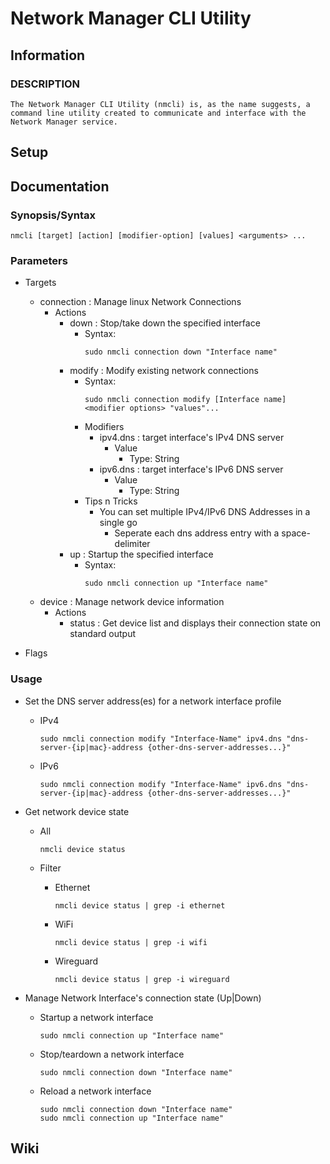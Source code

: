 # Network Manager CLI Utility

## Information
### DESCRIPTION
```
The Network Manager CLI Utility (nmcli) is, as the name suggests, a command line utility created to communicate and interface with the Network Manager service.
```

## Setup

## Documentation
### Synopsis/Syntax
```console
nmcli [target] [action] [modifier-option] [values] <arguments> ...
```

### Parameters

- Targets
    - connection : Manage linux Network Connections
        - Actions
            + down : Stop/take down the specified interface
                - Syntax:
                    ```console
                    sudo nmcli connection down "Interface name"
                    ```
            + modify : Modify existing network connections
                - Syntax:
                    ```console
                    sudo nmcli connection modify [Interface name] <modifier options> "values"...
                    ```
                - Modifiers
                    - ipv4.dns : target interface's IPv4 DNS server
                        - Value
                            + Type: String
                    - ipv6.dns : target interface's IPv6 DNS server
                        - Value
                            + Type: String
                - Tips n Tricks
                    - You can set multiple IPv4/IPv6 DNS Addresses in a single go
                        + Seperate each dns address entry with a space-delimiter
            + up : Startup the specified interface
                - Syntax:
                    ```console
                    sudo nmcli connection up "Interface name"
                    ```
    - device : Manage network device information
        - Actions
            + status : Get device list and displays their connection state on standard output

- Flags

### Usage
- Set the DNS server address(es) for a network interface profile
    - IPv4
        ```console
        sudo nmcli connection modify "Interface-Name" ipv4.dns "dns-server-{ip|mac}-address {other-dns-server-addresses...}"
        ```
    - IPv6
        ```console
        sudo nmcli connection modify "Interface-Name" ipv6.dns "dns-server-{ip|mac}-address {other-dns-server-addresses...}"
        ```

- Get network device state
    - All
        ```console
        nmcli device status
        ```
    - Filter
        + Ethernet
            ```console
            nmcli device status | grep -i ethernet
            ```

        + WiFi
            ```console
            nmcli device status | grep -i wifi
            ```

        + Wireguard
            ```console
            nmcli device status | grep -i wireguard
            ```

- Manage Network Interface's connection state (Up|Down)
    - Startup a network interface
        ```console
        sudo nmcli connection up "Interface name"
        ```
    - Stop/teardown a network interface
        ```console
        sudo nmcli connection down "Interface name"
        ```
    - Reload a network interface
        ```console
        sudo nmcli connection down "Interface name"
        sudo nmcli connection up "Interface name"
        ```

## Wiki

